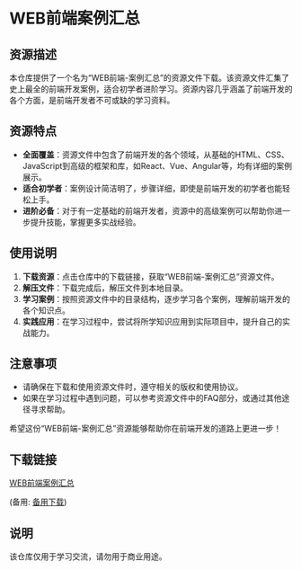 # WEB前端案例汇总

## 资源描述

本仓库提供了一个名为“WEB前端-案例汇总”的资源文件下载。该资源文件汇集了史上最全的前端开发案例，适合初学者进阶学习。资源内容几乎涵盖了前端开发的各个方面，是前端开发者不可或缺的学习资料。

## 资源特点

- **全面覆盖**：资源文件中包含了前端开发的各个领域，从基础的HTML、CSS、JavaScript到高级的框架和库，如React、Vue、Angular等，均有详细的案例展示。
- **适合初学者**：案例设计简洁明了，步骤详细，即使是前端开发的初学者也能轻松上手。
- **进阶必备**：对于有一定基础的前端开发者，资源中的高级案例可以帮助你进一步提升技能，掌握更多实战经验。

## 使用说明

1. **下载资源**：点击仓库中的下载链接，获取“WEB前端-案例汇总”资源文件。
2. **解压文件**：下载完成后，解压文件到本地目录。
3. **学习案例**：按照资源文件中的目录结构，逐步学习各个案例，理解前端开发的各个知识点。
4. **实践应用**：在学习过程中，尝试将所学知识应用到实际项目中，提升自己的实战能力。

## 注意事项

- 请确保在下载和使用资源文件时，遵守相关的版权和使用协议。
- 如果在学习过程中遇到问题，可以参考资源文件中的FAQ部分，或通过其他途径寻求帮助。

希望这份“WEB前端-案例汇总”资源能够帮助你在前端开发的道路上更进一步！

## 下载链接
[WEB前端案例汇总](https://pan.quark.cn/s/fd278b00fc05) 

(备用: [备用下载](https://pan.baidu.com/s/1ZRltlOlx623zZviU8N5M5g?pwd=1234))

## 说明

该仓库仅用于学习交流，请勿用于商业用途。

